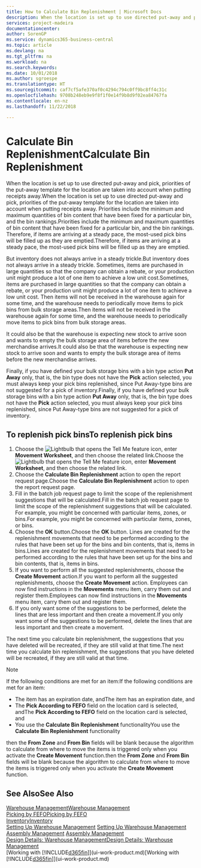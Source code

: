 ```yaml
---
title: How to Calculate Bin Replenishment | Microsoft Docs
description: When the location is set up to use directed put-away and pick, priorities of the put-away template for the location are taken into account when putting receipts away.
services: project-madeira
documentationcenter: 
author: SorenGP
ms.service: dynamics365-business-central
ms.topic: article
ms.devlang: na
ms.tgt_pltfrm: na
ms.workload: na
ms.search.keywords: 
ms.date: 10/01/2018
ms.author: sgroespe
ms.translationtype: HT
ms.sourcegitcommit: caf7cf5afe370af0c4294c794c0ff9bc8ff4c31c
ms.openlocfilehash: 9708b248eb9e9f8f1f0e14f9b8d9f02ea84767fa
ms.contentlocale: en-nz
ms.lasthandoff: 11/22/2018

---
```

# <a name="calculate-bin-replenishment"></a><span data-ttu-id="8c2ab-103">Calculate Bin Replenishment</span><span class="sxs-lookup"><span data-stu-id="8c2ab-103">Calculate Bin Replenishment</span></span>
<span data-ttu-id="8c2ab-104">When the location is set up to use directed put-away and pick, priorities of the put-away template for the location are taken into account when putting receipts away.</span><span class="sxs-lookup"><span data-stu-id="8c2ab-104">When the location is set up to use directed put-away and pick, priorities of the put-away template for the location are taken into account when putting receipts away.</span></span> <span data-ttu-id="8c2ab-105">Priorities include the minimum and maximum quantities of bin content that have been fixed for a particular bin, and the bin rankings.</span><span class="sxs-lookup"><span data-stu-id="8c2ab-105">Priorities include the minimum and maximum quantities of bin content that have been fixed for a particular bin, and the bin rankings.</span></span> <span data-ttu-id="8c2ab-106">Therefore, if items are arriving at a steady pace, the most-used pick bins will be filled up as they are emptied.</span><span class="sxs-lookup"><span data-stu-id="8c2ab-106">Therefore, if items are arriving at a steady pace, the most-used pick bins will be filled up as they are emptied.</span></span>  

<span data-ttu-id="8c2ab-107">But inventory does not always arrive in a steady trickle.</span><span class="sxs-lookup"><span data-stu-id="8c2ab-107">But inventory does not always arrive in a steady trickle.</span></span> <span data-ttu-id="8c2ab-108">Sometimes, items are purchased in large quantities so that the company can obtain a rebate, or your production unit might produce a lot of one item to achieve a low unit cost.</span><span class="sxs-lookup"><span data-stu-id="8c2ab-108">Sometimes, items are purchased in large quantities so that the company can obtain a rebate, or your production unit might produce a lot of one item to achieve a low unit cost.</span></span> <span data-ttu-id="8c2ab-109">Then items will not be received in the warehouse again for some time, and the warehouse needs to periodically move items to pick bins from bulk storage areas.</span><span class="sxs-lookup"><span data-stu-id="8c2ab-109">Then items will not be received in the warehouse again for some time, and the warehouse needs to periodically move items to pick bins from bulk storage areas.</span></span>  

<span data-ttu-id="8c2ab-110">It could also be that the warehouse is expecting new stock to arrive soon and wants to empty the bulk storage area of items before the new merchandise arrives.</span><span class="sxs-lookup"><span data-stu-id="8c2ab-110">It could also be that the warehouse is expecting new stock to arrive soon and wants to empty the bulk storage area of items before the new merchandise arrives.</span></span>  

<span data-ttu-id="8c2ab-111">Finally, if you have defined your bulk storage bins with a bin type action **Put Away** only, that is, the bin type does not have the **Pick** action selected, you must always keep your pick bins replenished, since Put Away-type bins are not suggested for a pick of inventory.</span><span class="sxs-lookup"><span data-stu-id="8c2ab-111">Finally, if you have defined your bulk storage bins with a bin type action **Put Away** only, that is, the bin type does not have the **Pick** action selected, you must always keep your pick bins replenished, since Put Away-type bins are not suggested for a pick of inventory.</span></span>  

## <a name="to-replenish-pick-bins"></a><span data-ttu-id="8c2ab-112">To replenish pick bins</span><span class="sxs-lookup"><span data-stu-id="8c2ab-112">To replenish pick bins</span></span>  
1.  <span data-ttu-id="8c2ab-113">Choose the ![Lightbulb that opens the Tell Me feature](media/ui-search/search_small.png "Tell me what you want to do") icon, enter **Movement Worksheet**, and then choose the related link.</span><span class="sxs-lookup"><span data-stu-id="8c2ab-113">Choose the ![Lightbulb that opens the Tell Me feature](media/ui-search/search_small.png "Tell me what you want to do") icon, enter **Movement Worksheet**, and then choose the related link.</span></span>  
2.  <span data-ttu-id="8c2ab-114">Choose the **Calculate Bin Replenishment** action to open the report request page.</span><span class="sxs-lookup"><span data-stu-id="8c2ab-114">Choose the **Calculate Bin Replenishment** action to open the report request page.</span></span>  
3.  <span data-ttu-id="8c2ab-115">Fill in the batch job request page to limit the scope of the replenishment suggestions that will be calculated.</span><span class="sxs-lookup"><span data-stu-id="8c2ab-115">Fill in the batch job request page to limit the scope of the replenishment suggestions that will be calculated.</span></span> <span data-ttu-id="8c2ab-116">For example, you might be concerned with particular items, zones, or bins.</span><span class="sxs-lookup"><span data-stu-id="8c2ab-116">For example, you might be concerned with particular items, zones, or bins.</span></span>  
4.  <span data-ttu-id="8c2ab-117">Choose the **OK** button.</span><span class="sxs-lookup"><span data-stu-id="8c2ab-117">Choose the **OK** button.</span></span> <span data-ttu-id="8c2ab-118">Lines are created for the replenishment movements that need to be performed according to the rules that have been set up for the bins and bin contents, that is, items in bins.</span><span class="sxs-lookup"><span data-stu-id="8c2ab-118">Lines are created for the replenishment movements that need to be performed according to the rules that have been set up for the bins and bin contents, that is, items in bins.</span></span>  
5.  <span data-ttu-id="8c2ab-119">If you want to perform all the suggested replenishments, choose the **Create Movement** action.</span><span class="sxs-lookup"><span data-stu-id="8c2ab-119">If you want to perform all the suggested replenishments, choose the **Create Movement** action.</span></span> <span data-ttu-id="8c2ab-120">Employees can now find instructions in the **Movements** menu item, carry them out and register them.</span><span class="sxs-lookup"><span data-stu-id="8c2ab-120">Employees can now find instructions in the **Movements** menu item, carry them out and register them.</span></span>  
6.  <span data-ttu-id="8c2ab-121">If you only want some of the suggestions to be performed, delete the lines that are less important and then create a movement.</span><span class="sxs-lookup"><span data-stu-id="8c2ab-121">If you only want some of the suggestions to be performed, delete the lines that are less important and then create a movement.</span></span>  

<span data-ttu-id="8c2ab-122">The next time you calculate bin replenishment, the suggestions that you have deleted will be recreated, if they are still valid at that time.</span><span class="sxs-lookup"><span data-stu-id="8c2ab-122">The next time you calculate bin replenishment, the suggestions that you have deleted will be recreated, if they are still valid at that time.</span></span>  

> [!NOTE]  
>  <span data-ttu-id="8c2ab-123">If the following conditions are met for an item:</span><span class="sxs-lookup"><span data-stu-id="8c2ab-123">If the following conditions are met for an item:</span></span>  
>   
>  -   <span data-ttu-id="8c2ab-124">The item has an expiration date, and</span><span class="sxs-lookup"><span data-stu-id="8c2ab-124">The item has an expiration date, and</span></span>  
> -   <span data-ttu-id="8c2ab-125">The **Pick According to FEFO** field on the location card is selected, and</span><span class="sxs-lookup"><span data-stu-id="8c2ab-125">The **Pick According to FEFO** field on the location card is selected, and</span></span>  
> -   <span data-ttu-id="8c2ab-126">You use the **Calculate Bin Replenishment** functionality</span><span class="sxs-lookup"><span data-stu-id="8c2ab-126">You use the **Calculate Bin Replenishment** functionality</span></span>  
>   
>  <span data-ttu-id="8c2ab-127">then the **From Zone** and **From Bin** fields will be blank because the algorithm to calculate from where to move the items is triggered only when you activate the **Create Movement** function.</span><span class="sxs-lookup"><span data-stu-id="8c2ab-127">then the **From Zone** and **From Bin** fields will be blank because the algorithm to calculate from where to move the items is triggered only when you activate the **Create Movement** function.</span></span>  

## <a name="see-also"></a><span data-ttu-id="8c2ab-128">See Also</span><span class="sxs-lookup"><span data-stu-id="8c2ab-128">See Also</span></span>  
[<span data-ttu-id="8c2ab-129">Warehouse Management</span><span class="sxs-lookup"><span data-stu-id="8c2ab-129">Warehouse Management</span></span>](warehouse-manage-warehouse.md)  
[<span data-ttu-id="8c2ab-130">Picking by FEFO</span><span class="sxs-lookup"><span data-stu-id="8c2ab-130">Picking by FEFO</span></span>](warehouse-picking-by-fefo.md)  
[<span data-ttu-id="8c2ab-131">Inventory</span><span class="sxs-lookup"><span data-stu-id="8c2ab-131">Inventory</span></span>](inventory-manage-inventory.md)  
<span data-ttu-id="8c2ab-132">[Setting Up Warehouse Management](warehouse-setup-warehouse.md)   </span><span class="sxs-lookup"><span data-stu-id="8c2ab-132">[Setting Up Warehouse Management](warehouse-setup-warehouse.md)   </span></span>  
<span data-ttu-id="8c2ab-133">[Assembly Management](assembly-assemble-items.md)  </span><span class="sxs-lookup"><span data-stu-id="8c2ab-133">[Assembly Management](assembly-assemble-items.md)  </span></span>  
[<span data-ttu-id="8c2ab-134">Design Details: Warehouse Management</span><span class="sxs-lookup"><span data-stu-id="8c2ab-134">Design Details: Warehouse Management</span></span>](design-details-warehouse-management.md)  
<span data-ttu-id="8c2ab-135">[Working with [!INCLUDE[d365fin](includes/d365fin_md.md)]](ui-work-product.md)</span><span class="sxs-lookup"><span data-stu-id="8c2ab-135">[Working with [!INCLUDE[d365fin](includes/d365fin_md.md)]](ui-work-product.md)</span></span>

